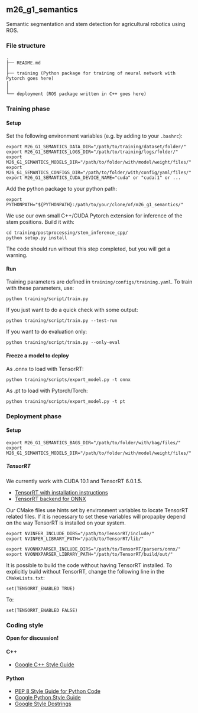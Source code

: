 ## m26_g1_semantics

Semantic segmentation and stem detection for agricultural robotics using ROS.

### File structure

```
.
├── README.md
│
├── training (Python package for training of neural network with Pytorch goes here)
│
│
└── deployment (ROS package written in C++ goes here)

```

### Training phase

#### Setup

Set the following environment variables (e.g. by adding to your `.bashrc`):

```
export M26_G1_SEMANTICS_DATA_DIR="/path/to/training/dataset/folder/"
export M26_G1_SEMANTICS_LOGS_DIR="/path/to/training/logs/folder/"
export M26_G1_SEMANTICS_MODELS_DIR="/path/to/folder/with/model/weight/files/"
export M26_G1_SEMANTICS_CONFIGS_DIR="/path/to/folder/with/config/yaml/files/"
export M26_G1_SEMANTICS_CUDA_DEVICE_NAME="cuda" or "cuda:1" or ...
```

Add the python package to your python path:

```
export PYTHONPATH="${PYTHONPATH}:/path/to/your/clone/of/m26_g1_semantics/"
```

We use our own small C++/CUDA Pytorch extension for inference of the stem positions. Build it with:

```
cd training/postprocessing/stem_inference_cpp/
python setup.py install
```

The code should run without this step completed, but you will get a warning.

#### Run

Training parameters are defined in `training/configs/training.yaml`. To train with these parameters, use:

```
python training/script/train.py
```

If you just want to do a quick check with some output:

```
python training/script/train.py --test-run
```

If you want to do evaluation only:

```
python training/script/train.py --only-eval
```

#### Freeze a model to deploy

As .onnx to load with TensorRT:

```
python training/scripts/export_model.py -t onnx
```

As .pt to load with Pytorch/Torch:

```
python training/scripts/export_model.py -t pt
```

### Deployment phase

#### Setup

```
export M26_G1_SEMANTICS_BAGS_DIR="/path/to/folder/with/bag/files/"
export M26_G1_SEMANTICS_MODELS_DIR="/path/to/folder/with/model/weight/files/"
```

##### TensorRT

We currently work with CUDA 10.1 and TensorRT 6.0.1.5.

* [TensorRT with installation instructions](https://github.com/NVIDIA/TensorRT)
* [TensorRT backend for ONNX](https://github.com/onnx/onnx-tensorrt)

Our CMake files use hints set by environment variables to locate TensorRT related files.
If it is necessary to set these variables will propapby depend on the way TensorRT is installed on your system.

```
export NVINFER_INCLUDE_DIRS="/path/to/TensorRT/include/"
export NVINFER_LIBRARY_PATH="/path/to/TensorRT/lib/"

export NVONNXPARSER_INCLUDE_DIRS="/path/to/TensorRT/parsers/onnx/"
export NVONNXPARSER_LIBRARY_PATH="/path/to/TensorRT/build/out/"
```

It is possible to build the code without having TensorRT installed. To explicitly build without TensorRT,
change the following line in the `CMakeLists.txt`:

```
set(TENSORRT_ENABLED TRUE)
```

To:

```
set(TENSORRT_ENABLED FALSE)
```

### Coding style

**Open for discussion!**

#### C++

* [Google C++ Style Guide](https://google.github.io/styleguide/cppguide.html)

#### Python

* [PEP 8 Style Guide for Python Code](https://www.python.org/dev/peps/pep-0008/)
* [Google Python Style Guide](https://github.com/google/styleguide/blob/gh-pages/pyguide.md)
* [Google Style Dostrings](https://github.com/google/styleguide/blob/gh-pages/pyguide.md#38-comments-and-docstrings)
